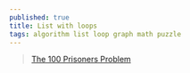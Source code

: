```yaml
---
published: true
title: List with loops
tags: algorithm list loop graph math puzzle
---
```

> [The 100 Prisoners Problem](https://www.youtube.com/watch?v=iSNsgj1OCLA)
